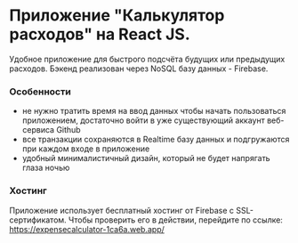 # Приложение "Калькулятор расходов" на React JS.

Удобное приложение для быстрого подсчёта будущих или предыдущих расходов. Бэкенд реализован через NoSQL базу данных - Firebase. 

### Особенности
- не нужно тратить время на ввод данных чтобы начать пользоваться приложением, достаточно войти в уже существующий аккаунт веб-сервиса Github
- все транзакции сохраняются в Realtime базу данных и подгружаются при каждом входе в приложение
- удобный минималистичный дизайн, который не будет напрягать глаза ночью

### Хостинг
Приложение использует бесплатный хостинг от Firebase с SSL-сертификатом. Чтобы проверить его в действии, перейдите по ссылке:
https://expensecalculator-1ca6a.web.app/
